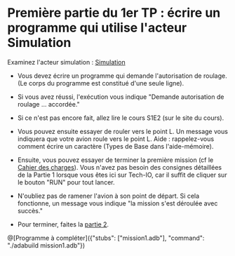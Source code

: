 # Première partie du 1er TP : écrire un programme qui utilise l'acteur Simulation

Examinez l'acteur simulation : [Simulation](http://wwwperso.insa-toulouse.fr/~lebotlan/Y/Ada-S1/acteurs-insa-air/simulation.ads.html)


 - Vous devez écrire un programme qui demande l'autorisation de roulage. (Le corps du programme est constitué d'une seule ligne).

 - Si vous avez réussi, l'exécution vous indique "Demande autorisation de roulage ... accordée."
 
 - Si ce n'est pas encore fait, allez lire le cours S1E2 (sur le site du cours).

 - Vous pouvez ensuite essayer de rouler vers le point L. Un message vous indiquera que votre avion roule vers le point L.
   Aide : rappelez-vous comment écrire un caractère (Types de Base dans l'aide-mémoire).

 - Ensuite, vous pouvez essayer de terminer la première mission (cf le [Cahier des charges](http://wwwperso.insa-toulouse.fr/~lebotlan/Y/Ada-S1/tp-m1.html)).
   Vous n'avez pas besoin des consignes détaillées de la Partie 1 lorsque vous êtes ici sur Tech-IO, car il suffit de cliquer
   sur le bouton "RUN" pour tout lancer.

 - N'oubliez pas de ramener l'avion à son point de départ. Si cela fonctionne, un message vous indique "la mission s'est déroulée avec succès."
 
 - Pour terminer, faites la [partie 2](http://wwwperso.insa-toulouse.fr/~lebotlan/Y/Ada-S1/tp-m1.html).
 
@[Programme à compléter]({"stubs": ["mission1.adb"], "command": "./adabuild mission1.adb"})

